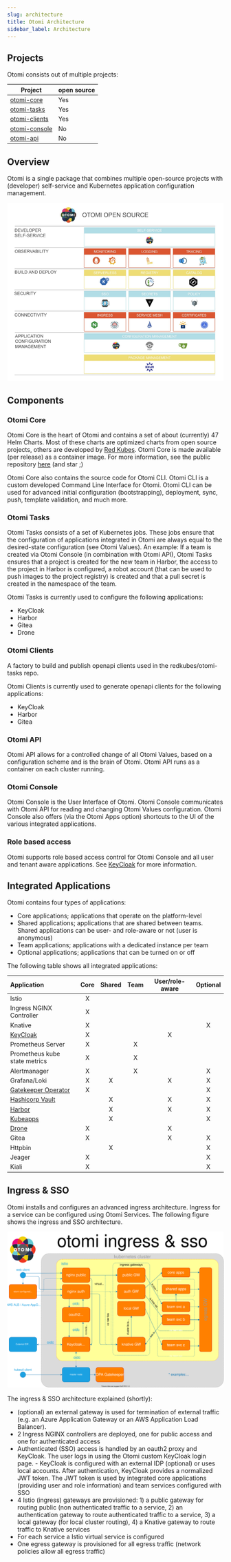 ```yaml
---
slug: architecture
title: Otomi Architecture
sidebar_label: Architecture
---
```


## Projects

Otomi consists out of multiple projects:

| Project                                                    | open source |
| ---------------------------------------------------------- | ----------- |
| [otomi-core](https://github.com/redkubes/otomi-core)       | Yes         |
| [otomi-tasks](https://github.com/redkubes/otomi-tasks)     | Yes         |
| [otomi-clients](https://github.com/redkubes/otomi-clients) | Yes         |
| [otomi-console](https://github.com/redkubes/otomi-console) | No          |
| [otomi-api](https://github.com/redkubes/otomi-api)         | No          |

## Overview

Otomi is a single package that combines multiple open-source projects with (developer) self-service and Kubernetes application configuration management.

![img/architecture](/img/architecture.png)

## Components

### Otomi Core

Otomi Core is the heart of Otomi and contains a set of about (currently) 47 Helm Charts. Most of these charts are optimized charts from open source projects, others are developed by [Red Kubes](https://redkubes.com). Otomi Core is made available (per release) as a container image. For more information, see the public repository [here](https://github.com/redkubes/otomi-core) (and star ;)

Otomi Core also contains the source code for Otomi CLI. Otomi CLI is a custom developed Command Line Interface for Otomi. Otomi CLI can be used for advanced initial configuration (bootstrapping), deployment, sync, push, template validation, and much more.

### Otomi Tasks

Otomi Tasks consists of a set of Kubernetes jobs. These jobs ensure that the configuration of applications integrated in Otomi are always equal to the desired-state configuration (see Otomi Values). An example: If a team is created via Otomi Console (in combination with Otomi API), Otomi Tasks ensures that a project is created for the new team in Harbor, the access to the project in Harbor is configured, a robot account (that can be used to push images to the project registry) is created and that a pull secret is created in the namespace of the team.

Otomi Tasks is currently used to configure the following applications:

- KeyCloak
- Harbor
- Gitea
- Drone

### Otomi Clients

A factory to build and publish openapi clients used in the redkubes/otomi-tasks repo.

Otomi Clients is currently used to generate openapi clients for the following applications:

- KeyCloak
- Harbor
- Gitea

### Otomi API

Otomi API allows for a controlled change of all Otomi Values, based on a configuration scheme and is the brain of Otomi. Otomi API runs as a container on each cluster running.

### Otomi Console

Otomi Console is the User Interface of Otomi. Otomi Console communicates with Otomi API for reading and changing Otomi Values configuration. Otomi Console also offers (via the Otomi Apps option) shortcuts to the UI of the various integrated applications.

### Role based access

Otomi supports role based access control for Otomi Console and all user and tenant aware applications. See [KeyCloak](/docs/apps/keycloak) for more information.

## Integrated Applications

Otomi contains four types of applications:

- Core applications; applications that operate on the platform-level
- Shared applications; applications that are shared between teams. Shared applications can be user- and role-aware or not (user is anonymous)
- Team applications; applications with a dedicated instance per team
- Optional applications; applications that can be turned on or off

The following table shows all integrated applications:

| Application                                  | Core | Shared | Team | User/role-aware | Optional |
| :------------------------------------------- | :--: | :----: | :--: | :-------------: | :------: |
| Istio                                        |  X   |        |      |                 |          |
| Ingress NGINX Controller                     |  X   |        |      |                 |          |
| Knative                                      |  X   |        |      |                 |    X     |
| [KeyCloak](/docs/apps/keycloak)              |  X   |        |      |        X        |          |
| Prometheus Server                            |  X   |        |  X   |                 |          |
| Prometheus kube state metrics                |  X   |        |  X   |                 |          |
| Alertmanager                                 |  X   |        |  X   |                 |    X     |
| Grafana/Loki                                 |  X   |   X    |      |        X        |    X     |
| [Gatekeeper Operator](/docs/apps/gatekeeper) |  X   |        |      |                 |    X     |
| [Hashicorp Vault](/docs/apps/vault)          |      |   X    |      |        X        |    X     |
| [Harbor](/docs/apps/harbor)                  |      |   X    |      |        X        |    X     |
| [Kubeapps](/docs/apps/kubeapps)              |      |   X    |      |                 |    X     |
| [Drone](/docs/apps/drone)                    |  X   |        |      |        X        |          |
| Gitea                                        |  X   |        |      |        X        |    X     |
| Httpbin                                      |      |   X    |      |                 |    X     |
| Jeager                                       |  X   |        |      |                 |    X     |
| Kiali                                        |  X   |        |      |                 |    X     |

## Ingress & SSO

Otomi installs and configures an advanced ingress architecture. Ingress for a service can be configured using Otomi Services. The following figure shows the ingress and SSO architecture.

![img/ingress-overview](/img/ingress-overview.svg)

The ingress & SSO architecture explained (shortly):

- (optional) an external gateway is used for termination of external traffic (e.g. an Azure Application Gateway or an AWS Application Load Balancer).
- 2 Ingress NGINX controllers are deployed, one for public access and one for authenticated access
- Authenticated (SSO) access is handled by an oauth2 proxy and KeyCloak. The user logs in using the Otomi custom KeyCloak login page. - KeyCloak is configured with an external IDP (optional) or uses local accounts. After authentication, KeyCloak provides a normalized JWT token. The JWT token is used by integrated core applications (providing user and role information) and team services configured with SSO
- 4 Istio (ingress) gateways are provisioned: 1) a public gateway for routing public (non authenticated traffic to a service, 2) an authentication gateway to route authenticated traffic to a service, 3) a local gateway (for local cluster routing), 4) a Knative gateway to route traffic to Knative services
- For each service a Istio virtual service is configured
- One egress gateway is provisioned for all egress traffic (network policies allow all egress traffic)
